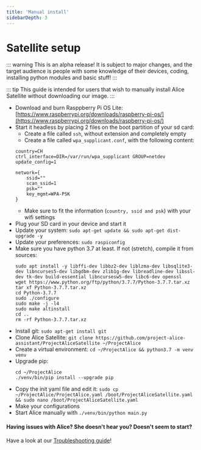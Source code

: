 ```yaml
---
title: 'Manual install'
sidebarDepth: 3
---
```


# Satellite setup

::: warning
This is an alpha release! It is subject to major changes, and the target audience is people with some knowledge of their devices, coding, installing python modules and basic stuff!
:::

::: tip
This guide is intended for users that wish to manually install Alice Satellite without downloading our image.
:::

- Download and burn Rasppberry Pi OS Lite: [https://www.raspberrypi.org/downloads/raspberry-pi-os/](https://www.raspberrypi.org/downloads/raspberry-pi-os/)
- Start it headless by placing 2 files on the boot partition of your sd card:
   - Create a file called `ssh`, without extension and completely empty
   - Create a file called `wpa_supplicant.conf`, with the following content:
  ```
  country=CH
  ctrl_interface=DIR=/var/run/wpa_supplicant GROUP=netdev
  update_config=1
  
  network={
      ssid=""
      scan_ssid=1
      psk=""
      key_mgmt=WPA-PSK
  }
  ```
  - Make sure to fit the information (`country, ssid and psk`) with your wifi settings
- Plug your SD card in your device and start it
- Update your system: `sudo apt-get update && sudo apt-get dist-upgrade -y`
- Update your preferences: `sudo raspiconfig`
- Make sure you have python 3.7 at least. If not (stretch), compile it from sources:
  ```
  sudo apt install -y libffi-dev libbz2-dev liblzma-dev libsqlite3-dev libncurses5-dev libgdbm-dev zlib1g-dev libreadline-dev libssl-dev tk-dev build-essential libncursesw5-dev libc6-dev openssl
  wget https://www.python.org/ftp/python/3.7.7/Python-3.7.7.tar.xz
  tar xf Python-3.7.7.tar.xz
  cd Python-3.7.7
  sudo ./configure
  sudo make -j -l4
  sudo make altinstall
  cd ..
  rm -rf Python-3.7.7.tar.xz
  ```
- Install git: `sudo apt-get install git`
- Clone Alice Satellite: `git clone https://github.com/project-alice-assistant/ProjectAliceSatellite ~/ProjectAlice`
- Create a virtual environment: `cd ~/ProjectAlice && python3.7 -m venv venv`
- Upgrade pip:
  ```
  cd ~/ProjectAlice
  ./venv/bin/pip install --upgrade pip
  ```
- Copy the init yaml file and edit it: `sudo cp ~/ProjectAlice/ProjectAlice.yaml /boot/ProjectAliceSatellite.yaml && sudo nano /boot/ProjectAliceSatellite.yaml`
- Make your configurations
- Start Alice manually with `./venv/bin/python main.py`

#### Having issues with Alice? She doesn't hear you? Doesn't seem to start?
Have a look at our [Troubleshooting guide](troubleshooting)!
